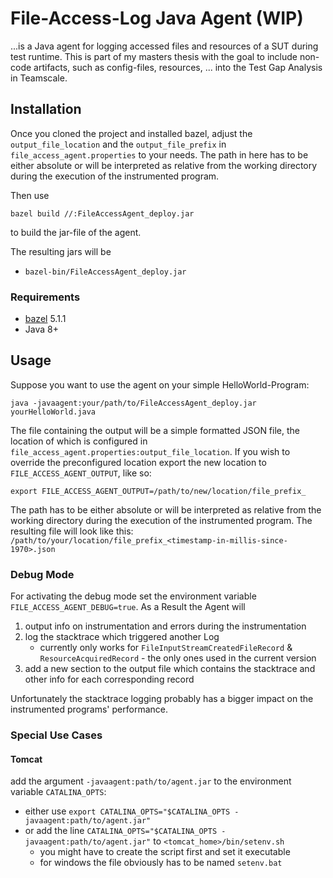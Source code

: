 # File-Access-Log Java Agent (WIP)

...is a Java agent for logging accessed files and resources of a SUT during test runtime.
This is part of my masters thesis with the goal to include non-code artifacts, such as config-files, resources, ... into the Test Gap Analysis in Teamscale.

## Installation

Once you cloned the project and installed bazel,
adjust the `output_file_location` and the `output_file_prefix` in `file_access_agent.properties` to your needs. The path in here has to be either absolute or will be interpreted as relative from the working directory during the execution of the instrumented program.

Then use

`bazel build //:FileAccessAgent_deploy.jar` 

to build the jar-file of the agent.

The resulting jars will be
- `bazel-bin/FileAccessAgent_deploy.jar`

### Requirements
- [bazel](https://bazel.build/) 5.1.1
- Java 8+

## Usage
Suppose you want to use the agent on your simple HelloWorld-Program:

`java -javaagent:your/path/to/FileAccessAgent_deploy.jar yourHelloWorld.java`

The file containing the output will be a simple formatted JSON file, the location of which is configured in `file_access_agent.properties:output_file_location`.
If you wish to override the preconfigured location export the new location to `FILE_ACCESS_AGENT_OUTPUT`, like so:

`export FILE_ACCESS_AGENT_OUTPUT=/path/to/new/location/file_prefix_`

The path has to be either absolute or will be interpreted as relative from the working directory during the execution of the instrumented program.
The resulting file will look like this: `/path/to/your/location/file_prefix_<timestamp-in-millis-since-1970>.json`

### Debug Mode
For activating the debug mode set the environment variable `FILE_ACCESS_AGENT_DEBUG=true`.
As a Result the Agent will
1. output info on instrumentation and errors during the instrumentation
2. log the stacktrace which triggered another Log
    - currently only works for `FileInputStreamCreatedFileRecord` & `ResourceAcquiredRecord` -  the only ones used in the current version
3. add a new section to the output file which contains the stacktrace and other info for each corresponding record

Unfortunately the stacktrace logging probably has a bigger impact on the instrumented programs' performance.

### Special Use Cases
#### Tomcat

add the argument `-javaagent:path/to/agent.jar` to the environment variable `CATALINA_OPTS`:

- either use `export CATALINA_OPTS="$CATALINA_OPTS -javaagent:path/to/agent.jar"`
- or add the line `CATALINA_OPTS="$CATALINA_OPTS -javaagent:path/to/agent.jar"` to `<tomcat_home>/bin/setenv.sh`
  - you might have to create the script first and set it executable
  - for windows the file obviously has to be named `setenv.bat`